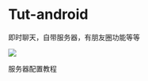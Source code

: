 # Tut-android
即时聊天，自带服务器，有朋友圈功能等等

![](https://github.com/DLTech21/Tut-android/blob/master/2016-11-07%2016_04_01.gif)

服务器配置教程

